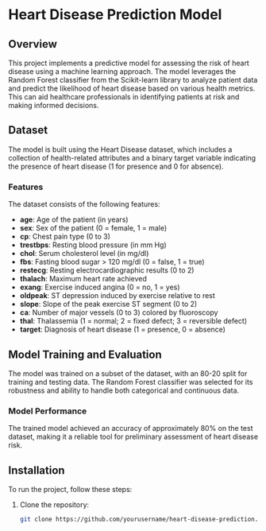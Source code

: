 # Heart Disease Prediction Model

## Overview

This project implements a predictive model for assessing the risk of heart disease using a machine learning approach. The model leverages the Random Forest classifier from the Scikit-learn library to analyze patient data and predict the likelihood of heart disease based on various health metrics. This can aid healthcare professionals in identifying patients at risk and making informed decisions.

## Dataset

The model is built using the Heart Disease dataset, which includes a collection of health-related attributes and a binary target variable indicating the presence of heart disease (1 for presence and 0 for absence).

### Features

The dataset consists of the following features:

- **age**: Age of the patient (in years)
- **sex**: Sex of the patient (0 = female, 1 = male)
- **cp**: Chest pain type (0 to 3)
- **trestbps**: Resting blood pressure (in mm Hg)
- **chol**: Serum cholesterol level (in mg/dl)
- **fbs**: Fasting blood sugar > 120 mg/dl (0 = false, 1 = true)
- **restecg**: Resting electrocardiographic results (0 to 2)
- **thalach**: Maximum heart rate achieved
- **exang**: Exercise induced angina (0 = no, 1 = yes)
- **oldpeak**: ST depression induced by exercise relative to rest
- **slope**: Slope of the peak exercise ST segment (0 to 2)
- **ca**: Number of major vessels (0 to 3) colored by fluoroscopy
- **thal**: Thalassemia (1 = normal; 2 = fixed defect; 3 = reversible defect)
- **target**: Diagnosis of heart disease (1 = presence, 0 = absence)

## Model Training and Evaluation

The model was trained on a subset of the dataset, with an 80-20 split for training and testing data. The Random Forest classifier was selected for its robustness and ability to handle both categorical and continuous data.

### Model Performance

The trained model achieved an accuracy of approximately 80% on the test dataset, making it a reliable tool for preliminary assessment of heart disease risk.

## Installation

To run the project, follow these steps:

1. Clone the repository:
   ```bash
   git clone https://github.com/yourusername/heart-disease-prediction.git
